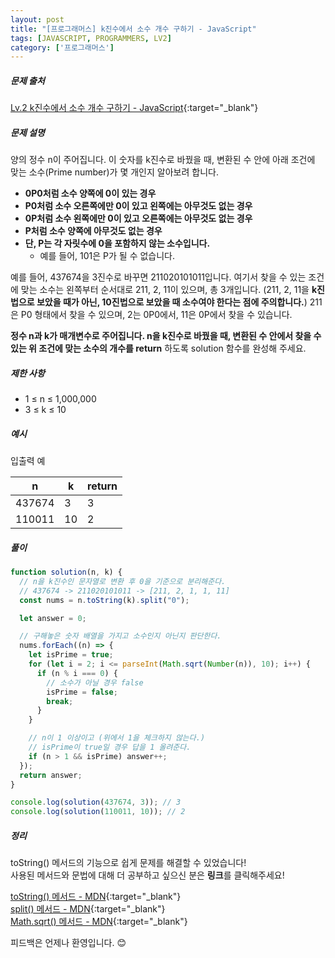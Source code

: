 ```yaml
---
layout: post
title: "[프로그래머스] k진수에서 소수 개수 구하기 - JavaScript"
tags: [JAVASCRIPT, PROGRAMMERS, LV2]
category: ['프로그래머스']
---
```

##### 문제 출처

[Lv.2 k진수에서 소수 개수 구하기 - JavaScript](https://school.programmers.co.kr/learn/courses/30/lessons/92335?language=javascript){:target="\_blank"}

##### 문제 설명

양의 정수 n이 주어집니다. 이 숫자를 k진수로 바꿨을 때, 변환된 수 안에 아래 조건에 맞는 소수(Prime number)가 몇 개인지 알아보려 합니다.

- **0P0처럼 소수 양쪽에 0이 있는 경우**
- **P0처럼 소수 오른쪽에만 0이 있고 왼쪽에는 아무것도 없는 경우**
- **0P처럼 소수 왼쪽에만 0이 있고 오른쪽에는 아무것도 없는 경우**
- **P처럼 소수 양쪽에 아무것도 없는 경우**
- **단, P는 각 자릿수에 0을 포함하지 않는 소수입니다.**
  - 예를 들어, 101은 P가 될 수 없습니다.

예를 들어, 437674을 3진수로 바꾸면 211020101011입니다. 여기서 찾을 수 있는 조건에 맞는 소수는 왼쪽부터 순서대로 211, 2, 11이 있으며, 총 3개입니다. (211, 2, 11을 **k진법으로 보았을 때가 아닌, 10진법으로 보았을 때 소수여야 한다는 점에 주의합니다.**) 211은 P0 형태에서 찾을 수 있으며, 2는 0P0에서, 11은 0P에서 찾을 수 있습니다.

**정수 n과 k가 매개변수로 주어집니다. n을 k진수로 바꿨을 때, 변환된 수 안에서 찾을 수 있는 위 조건에 맞는 소수의 개수를 return** 하도록 solution 함수를 완성해 주세요.

##### 제한 사항

- 1 ≤ n ≤ 1,000,000
- 3 ≤ k ≤ 10

##### 예시

입출력 예

| n      | k   | return |
| ------ | --- | ------ |
| 437674 | 3   | 3      |
| 110011 | 10  | 2      |

##### 풀이

```javascript
function solution(n, k) {
  // n을 k진수인 문자열로 변환 후 0을 기준으로 분리해준다.
  // 437674 -> 211020101011 -> [211, 2, 1, 1, 11]
  const nums = n.toString(k).split("0");

  let answer = 0;

  // 구해놓은 숫자 배열을 가지고 소수인지 아닌지 판단한다.
  nums.forEach((n) => {
    let isPrime = true;
    for (let i = 2; i <= parseInt(Math.sqrt(Number(n)), 10); i++) {
      if (n % i === 0) {
        // 소수가 아닐 경우 false
        isPrime = false;
        break;
      }
    }

    // n이 1 이상이고 (위에서 1을 체크하지 않는다.)
    // isPrime이 true일 경우 답을 1 올려준다.
    if (n > 1 && isPrime) answer++;
  });
  return answer;
}

console.log(solution(437674, 3)); // 3
console.log(solution(110011, 10)); // 2
```

##### 정리

toString() 메서드의 기능으로 쉽게 문제를 해결할 수 있었습니다!<br/>
사용된 메서드와 문법에 대해 더 공부하고 싶으신 분은 **링크**를 클릭해주세요!

[toString() 메서드 - MDN](https://developer.mozilla.org/ko/docs/Web/JavaScript/Reference/Global_Objects/Number/toString){:target="\_blank"}<br />
[split() 메서드 - MDN](https://developer.mozilla.org/ko/docs/Web/JavaScript/Reference/Global_Objects/String/split){:target="\_blank"}<br />
[Math.sqrt() 메서드 - MDN](https://developer.mozilla.org/ko/docs/Web/JavaScript/Reference/Global_Objects/Math/sqrt){:target="\_blank"}<br />

피드백은 언제나 환영입니다. 😊
